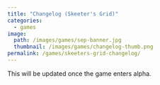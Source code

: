 ```yaml
---
title: "Changelog (Skeeter's Grid)"
categories:
  - games
image:
  path: /images/games/sep-banner.jpg
  thumbnail: /images/games/changelog-thumb.png
permalink: /games/skeeters-grid-changelog/ 
---
```

This will be updated once the game enters alpha.
